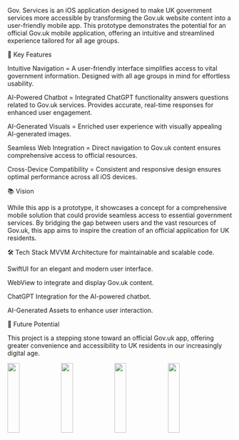 Gov. Services is an iOS application designed to make UK government services more accessible by transforming the Gov.uk website content into a user-friendly mobile app. 
This prototype demonstrates the potential for an official Gov.uk mobile application, offering an intuitive and streamlined experience tailored for all age groups.

🚀 Key Features

Intuitive Navigation = A user-friendly interface simplifies access to vital government information. Designed with all age groups in mind for effortless usability.

AI-Powered Chatbot = Integrated ChatGPT functionality answers questions related to Gov.uk services. Provides accurate, real-time responses for enhanced user engagement.

AI-Generated Visuals = Enriched user experience with visually appealing AI-generated images.

Seamless Web Integration = Direct navigation to Gov.uk content ensures comprehensive access to official resources.

Cross-Device Compatibility = Consistent and responsive design ensures optimal performance across all iOS devices.

📚 Vision

While this app is a prototype, it showcases a concept for a comprehensive mobile solution that could provide seamless access to essential government services. 
By bridging the gap between users and the vast resources of Gov.uk, this app aims to inspire the creation of an official application for UK residents.

🛠️ Tech Stack
MVVM Architecture for maintainable and scalable code.

SwiftUI for an elegant and modern user interface.

WebView to integrate and display Gov.uk content.

ChatGPT Integration for the AI-powered chatbot.

AI-Generated Assets to enhance user interaction.

🌟 Future Potential

This project is a stepping stone toward an official Gov.uk app, offering greater convenience and accessibility to UK residents in our increasingly digital age.


<img src="https://github.com/user-attachments/assets/7cc547d8-ee96-440a-861f-f321cf37fe90" width=23% height=20%>
<img src="https://github.com/user-attachments/assets/9f00f5d6-df63-4898-a860-6beb7905c424" width=23% height=20%>
<img src="https://github.com/user-attachments/assets/777f1823-05c1-4932-ab42-46ca1fb56442" width=23% height=20%>
<img src="https://github.com/user-attachments/assets/5c1ca733-2ceb-4416-9429-d8adbe5a0bc7" width=23% height=20%>
